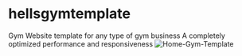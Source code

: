# hellsgymtemplate
Gym Website template for any type of gym business A completely optimized performance and responsiveness
![Home-Gym-Template](https://user-images.githubusercontent.com/43674715/183263672-37b0ccf4-4cd7-41ef-b0c9-198b4be2d4bb.png)
